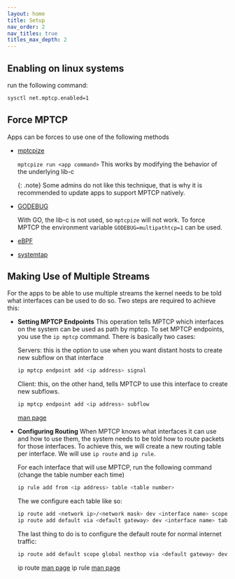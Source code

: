 ```yaml
---
layout: home
title: Setup
nav_order: 2
nav_titles: true
titles_max_depth: 2
---
```

## Enabling on linux systems
run the following command:
```bash
sysctl net.mptcp.enabled=1
```

## Force MPTCP
Apps can be forces to use one of the following methods

- [mptcpize](https://www.mankier.com/8/mptcpize)

    `mptcpize run <app command>`
    This works by modifying the behavior of the underlying lib-c

    {: .note}
    Some admins do not like this technique, that is why it is recommended to update
    apps to support MPTCP natively.

- [GODEBUG](https://go-review.googlesource.com/c/go/+/507375)

    With GO, the lib-c is not used, so `mptcpize` will not work.
    To force MPTCP the environment variable `GODEBUG=multipathtcp=1` can be used.

- [eBPF](https://git.kernel.org/pub/scm/linux/kernel/git/bpf/bpf-next.git/commit/?id=ddba122428a7)

- [systemtap](https://access.redhat.com/documentation/en-us/red_hat_enterprise_linux/8/html/configuring_and_managing_networking/getting-started-with-multipath-tcp_configuring-and-managing-networking#preparing-rhel-to-enable-mptcp-support_getting-started-with-multipath-tcp)





## Making Use of Multiple Streams
For the apps to be able to use multiple streams the kernel needs to be told what
interfaces can be used to do so. Two steps are required to achieve this:

- **Setting MPTCP Endpoints**
  This operation tells MPTCP which interfaces on the system can be used as path by
  mptcp. To set MPTCP endpoints, you use the `ip mptcp` command. There is basically
  two cases:

  Servers:
  this is the option to use when you want distant hosts to create new subflow on that interface
  ```sh
  ip mptcp endpoint add <ip address> signal
  ```

  Client:
  this, on the other hand, tells MPTCP to use this interface to create new subflows.
  ```sh
  ip mptcp endpoint add <ip address> subflow
  ```
  [man page](https://man7.org/linux/man-pages/man8/ip-mptcp.8.html)

- **Configuring Routing**
  When MPTCP knows what interfaces it can use and how to use them, the system needs
  to be told how to route packets for those interfaces. To achieve this, we will
  create a new routing table per interface. We will use `ip route` and `ip rule`.

  For each interface that will use MPTCP, run the following command (change the table number each time)
  ```sh
  ip rule add from <ip address> table <table number>
  ```

  The we configure each table like so:
  ```sh
  ip route add <network ip>/<network mask> dev <interface name> scope link table <table number>
  ip route add default via <default gateway> dev <interface name> table <table number>
  ```

  The last thing to do is to configure the default route for normal internet traffic:
  ```sh
  ip route add default scope global nexthop via <default gateway> dev <exit interface name>
  ```
  ip route [man page](https://man7.org/linux/man-pages/man8/ip-route.8.html)
  ip rule [man page](https://man7.org/linux/man-pages/man8/ip-rule.8.html)
